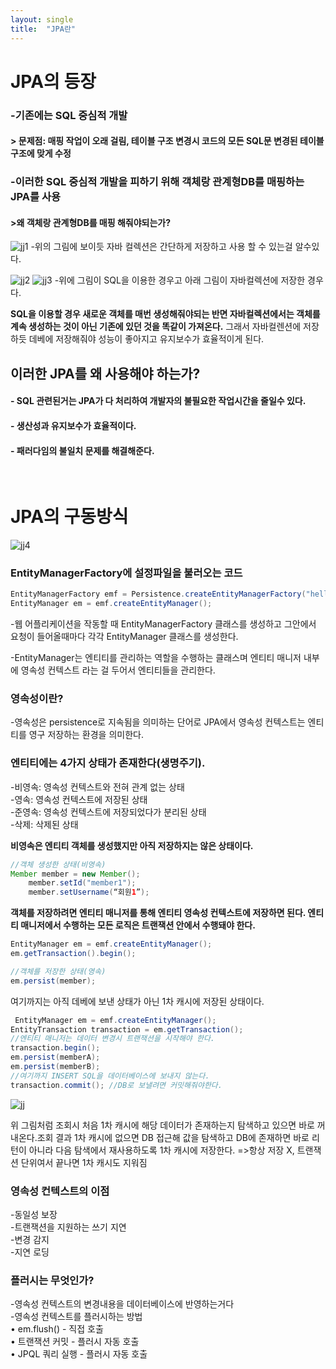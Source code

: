 ```yaml
---
layout: single
title:  "JPA란"
---
```


# JPA의 등장  
### -기존에는 SQL 중심적 개발
#### > 문제점: 매핑 작업이 오래 걸림, 테이블 구조 변경시 코드의 모든 SQL문 변경된 테이블 구조에 맞게 수정    
### -이러한 SQL 중심적 개발을 피하기 위해 객체랑 관계형DB를 매핑하는 JPA를 사용
#### >왜 객체랑 관계형DB를 매핑 해줘야되는가?  
![jj1](../../_images/1.png)
-위의 그림에 보이듯 자바 컬렉션은 간단하게 저장하고 사용 할 수 있는걸 알수있다.  

![jj2](../../_images/2.png)
![jj3](../../_images/3.png)
-위에 그림이 SQL을 이용한 경우고 아래 그림이 자바컬렉션에 저장한 경우다.    

__SQL을 이용할 경우 새로운 객체를 매번 생성해줘야되는 반면
자바컬렉션에서는 객체를 계속 생성하는 것이 아닌 기존에 있던 것을 똑같이 가져온다.__
그래서 자바컬렌션에 저장하듯 데베에 저장해줘야 성능이 좋아지고 유지보수가 효율적이게 된다.

## 이러한 JPA를 왜 사용해야 하는가?
#### - SQL 관련된거는 JPA가 다 처리하여 개발자의 불필요한 작업시간을 줄일수 있다.
#### - 생산성과 유지보수가 효율적이다.
#### - 패러다임의 불일치 문제를 해결해준다.  
<br>

# JPA의 구동방식  
![jj4](../../_images/4.png)
### EntityManagerFactory에 설정파일을 불러오는 코드
```java
EntityManagerFactory emf = Persistence.createEntityManagerFactory("hello");
EntityManager em = emf.createEntityManager();
```

-웹 어플리케이션을 작동할 때 EntityManagerFactory 클래스를 생성하고 그안에서 요청이 들어올때마다 각각 EntityManager 클래스를 생성한다.

-EntityManager는 엔티티를 관리하는 역할을 수행하는 클래스며 엔티티 매니저 내부에 영속성 컨텍스트 라는 걸 두어서 엔티티들을 관리한다.   

### 영속성이란?
-영속성은 persistence로 지속됨을 의미하는 단어로
JPA에서 영속성 컨텍스트는 엔티티를 영구 저장하는 환경을 의미한다.


### 엔티티에는 4가지 상태가 존재한다(생명주기).
 -비영속: 영속성 컨텍스트와 전혀 관계 없는 상태  
 -영속: 영속성 컨텍스트에 저장된 상태  
 -준영속: 영속성 컨텍스트에 저장되었다가 분리된 상태  
 -삭제: 삭제된 상태

__비영속은 엔티티 객체를 생성했지만 아직 저장하지는 않은 상태이다.__
```java
//객체 생성한 상태(비영속)
Member member = new Member();
    member.setId("member1");
    member.setUsername(“회원1”);
```

__객체를 저장하려면 엔티티 매니저를 통해 엔티티 영속성 컨텍스트에 저장하면 된다. 엔티티 매니저에서 수행하는 모든 로직은 트랜잭션 안에서 수행돼야 한다.__
```java
EntityManager em = emf.createEntityManager();
em.getTransaction().begin();

//객체를 저장한 상태(영속)
em.persist(member); 
```
 여기까지는 아직 데베에 보낸 상태가 아닌 1차 캐시에 저장된 상태이다.

```java
 EntityManager em = emf.createEntityManager();
EntityTransaction transaction = em.getTransaction();
//엔티티 매니저는 데이터 변경시 트랜잭션을 시작해야 한다.
transaction.begin();
em.persist(memberA);
em.persist(memberB);
//여기까지 INSERT SQL을 데이터베이스에 보내지 않는다.
transaction.commit(); //DB로 보낼려면 커밋해줘야한다.
 ```

![jj](../../_images/5.png)

위 그림처럼 조회시 처음 1차 캐시에 해당 데이터가 존재하는지 탐색하고 있으면 바로 꺼내온다.조회 결과 1차 캐시에 없으면 DB 접근해 값을 탐색하고 DB에 존재하면 바로 리턴이 아니라 다음 탐색에서 재사용하도록 1차 캐시에 저장한다. 
 =>항상 저장 X, 트랜잭션 단위여서 끝나면 1차 캐시도 지워짐

### __영속성 컨텍스트의 이점__
-동일성 보장  
-트랜잭션을 지원하는 쓰기 지연  
-변경 감지  
-지연 로딩

### __플러시는 무엇인가?__
 -영속성 컨텍스트의 변경내용을 데이터베이스에 반영하는거다   
-영속성 컨텍스트를 플러시하는 방법  
  • em.flush() - 직접 호출   
  • 트랜잭션 커밋 - 플러시 자동 호출   
  • JPQL 쿼리 실행 - 플러시 자동 호출
